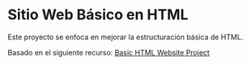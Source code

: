# Sitio Web Básico en HTML

Este proyecto se enfoca en mejorar la estructuración básica de HTML.

Basado en el siguiente recurso: [Basic HTML Website Project](https://roadmap.sh/projects/basic-html-website)


